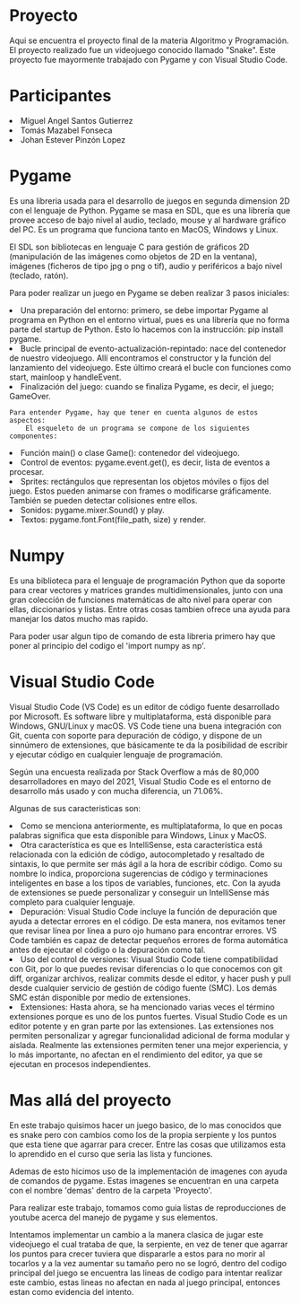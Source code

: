    # Proyecto
Aqui se encuentra el proyecto final de la materia Algoritmo y Programación. 
El proyecto realizado fue un videojuego conocido llamado "Snake".
Este proyecto fue mayormente trabajado con Pygame y con Visual Studio Code.

   # Participantes
   <li> Miguel Angel Santos Gutierrez
   <li> Tomás Mazabel Fonseca
   <li> Johan Estever Pinzón Lopez

   # Pygame
Es una libreria usada para el desarrollo de juegos en segunda dimension 2D con el lenguaje de Python. Pygame se masa en SDL, que es una librería que provee acceso de bajo nivel al audio, teclado, mouse y al hardware gráfico del PC. Es un programa que funciona tanto en MacOS, Windows y Linux. 

El SDL son bibliotecas en lenguaje C para gestión de gráficos 2D (manipulación de las imágenes como objetos de 2D en la ventana), imágenes (ficheros de tipo jpg o png o tif), audio y periféricos a bajo nivel (teclado, ratón).

Para poder realizar un juego en Pygame se deben realizar 3 pasos iniciales:

  <li> Una preparación del entorno: primero, se debe importar Pygame al programa en Python en el entorno virtual, pues es una librería que no forma parte del startup de Python. Esto lo hacemos con la instrucción: pip install pygame.
  
  <li> Bucle principal de evento-actualización-repintado: nace del contenedor de nuestro videojuego. Allí encontramos el constructor y la función del lanzamiento del videojuego. Este último creará el bucle con funciones como start, mainloop y handleEvent.
    
  <li> Finalización del juego: cuando se finaliza Pygame, es decir, el juego; GameOver.
  </ul>

    Para entender Pygame, hay que tener en cuenta algunos de estos aspectos:
        El esqueleto de un programa se compone de los siguientes componentes:
  <li> Función main() o clase Game(): contenedor del videojuego.
  
  <li> Control de eventos: pygame.event.get(), es decir, lista de eventos a procesar.
    
  <li> Sprites: rectángulos que representan los objetos móviles o fijos del juego. Estos pueden animarse con frames o modificarse gráficamente. También se pueden detectar colisiones entre ellos. 
      
  <li> Sonidos: pygame.mixer.Sound() y play.
      
  <li> Textos: pygame.font.Font(file_path, size) y render.
  </ul>
  
  # Numpy
  Es una biblioteca para el lenguaje de programación Python que da soporte para crear vectores y matrices grandes multidimensionales, junto con una gran colección de funciones matemáticas de alto nivel para operar con ellas, diccionarios y listas. Entre otras cosas tambien ofrece una ayuda para manejar los datos mucho mas rapido. 
  
  Para poder usar algun tipo de comando de esta libreria primero hay que poner al principio del codigo el 'import numpy as np'.
 
  # Visual Studio Code
  Visual Studio Code (VS Code) es un editor de código fuente desarrollado por Microsoft. Es software libre y multiplataforma, está disponible para Windows, GNU/Linux y macOS. VS Code tiene una buena integración con Git, cuenta con soporte para depuración de código, y dispone de un sinnúmero de extensiones, que básicamente te da la posibilidad de escribir y ejecutar código en cualquier lenguaje de programación.
  
  Según una encuesta realizada por Stack Overflow a más de 80,000 desarrolladores en mayo del 2021, Visual Studio Code es el entorno de desarrollo más usado y con mucha diferencia, un 71.06%. 
  
  Algunas de sus caracteristicas son:
  <li> Como se menciona anteriormente, es multiplataforma, lo que en pocas palabras significa que esta disponible para Windows, Linux y MacOS.
  
  <li>  Otra característica es que es IntelliSense, esta característica está relacionada con la edición de código, autocompletado y resaltado de sintaxis, lo que permite ser más ágil a la hora de escribir código. Como su nombre lo indica, proporciona sugerencias de código y terminaciones inteligentes en base a los tipos de variables, funciones, etc. Con la ayuda de extensiones se puede personalizar y conseguir un IntelliSense más completo para cualquier lenguaje.
    
  <li> Depuración: Visual Studio Code incluye la función de depuración que ayuda a detectar errores en el código. De esta manera, nos evitamos tener que revisar línea por línea a puro ojo humano para encontrar errores. VS Code también es capaz de detectar pequeños errores de forma automática antes de ejecutar el código o la depuración como tal.
    
  <li> Uso del control de versiones: Visual Studio Code tiene compatibilidad con Git, por lo que puedes revisar diferencias o lo que conocemos con git diff, organizar archivos, realizar commits desde el editor, y hacer push y pull desde cualquier servicio de gestión de código fuente (SMC). Los demás SMC están disponible por medio de extensiones.
  <li> Extensiones: Hasta ahora, se ha mencionado varias veces el término extensiones porque es uno de los puntos fuertes. Visual Studio Code es un editor potente y en gran parte por las extensiones. Las extensiones nos permiten personalizar y agregar funcionalidad adicional de forma modular y aislada. Realmente las extensiones permiten tener una mejor experiencia, y lo más importante, no afectan en el rendimiento del editor, ya que se ejecutan en procesos independientes.
  </ul> 
  
  # Mas allá del proyecto
  
En este trabajo quisimos hacer un juego basico, de lo mas conocidos que es snake pero con cambios como los de la propia serpiente y los puntos que esta tiene que agarrar para crecer. Entre las cosas que utilizamos esta lo aprendido en el curso que seria las lista y funciones. 

Ademas de esto hicimos uso de la implementación de imagenes con ayuda de comandos de pygame. Estas imagenes se encuentran en una carpeta con el nombre 'demas' dentro de la carpeta 'Proyecto'. 

Para realizar este trabajo, tomamos como guia listas de reproducciones de youtube acerca del manejo de pygame y sus elementos.

Intentamos implementar un cambio a la manera clasica de jugar este videojuego el cual trataba de que, la serpiente, en vez de tener que agarrar los puntos para crecer tuviera que dispararle a estos para no morir al tocarlos y a la vez aumentar su tamaño pero no se logró, dentro del codigo principal del juego se encuentra las lineas de codigo para intentar realizar este cambio, estas lineas no afectan en nada al juego principal, entonces estan como evidencia del intento.
